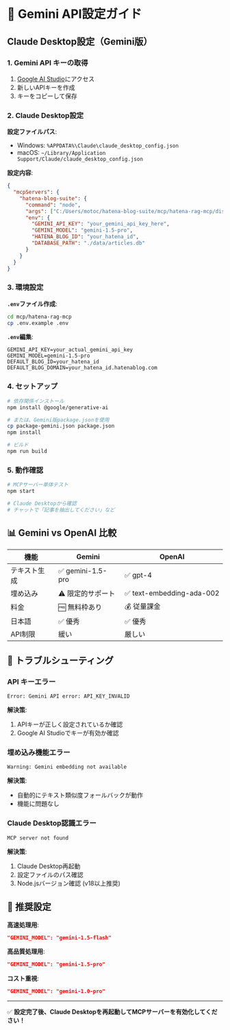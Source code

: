 # 🤖 Gemini API設定ガイド

## Claude Desktop設定（Gemini版）

### 1. Gemini API キーの取得
1. [Google AI Studio](https://makersuite.google.com/app/apikey)にアクセス
2. 新しいAPIキーを作成
3. キーをコピーして保存

### 2. Claude Desktop設定

**設定ファイルパス**: 
- Windows: `%APPDATA%\Claude\claude_desktop_config.json`
- macOS: `~/Library/Application Support/Claude/claude_desktop_config.json`

**設定内容**:
```json
{
  "mcpServers": {
    "hatena-blog-suite": {
      "command": "node",
      "args": ["C:/Users/motoc/hatena-blog-suite/mcp/hatena-rag-mcp/dist/index.js"],
      "env": {
        "GEMINI_API_KEY": "your_gemini_api_key_here",
        "GEMINI_MODEL": "gemini-1.5-pro",
        "HATENA_BLOG_ID": "your_hatena_id",
        "DATABASE_PATH": "./data/articles.db"
      }
    }
  }
}
```

### 3. 環境設定

**`.env`ファイル作成**:
```bash
cd mcp/hatena-rag-mcp
cp .env.example .env
```

**`.env`編集**:
```env
GEMINI_API_KEY=your_actual_gemini_api_key
GEMINI_MODEL=gemini-1.5-pro
DEFAULT_BLOG_ID=your_hatena_id
DEFAULT_BLOG_DOMAIN=your_hatena_id.hatenablog.com
```

### 4. セットアップ

```bash
# 依存関係インストール
npm install @google/generative-ai

# または、Gemini版package.jsonを使用
cp package-gemini.json package.json
npm install

# ビルド
npm run build
```

### 5. 動作確認

```bash
# MCPサーバー単体テスト
npm start

# Claude Desktopから確認
# チャットで「記事を抽出してください」など
```

## 📊 Gemini vs OpenAI 比較

| 機能 | Gemini | OpenAI |
|------|---------|--------|
| テキスト生成 | ✅ gemini-1.5-pro | ✅ gpt-4 |
| 埋め込み | ⚠️ 限定的サポート | ✅ text-embedding-ada-002 |
| 料金 | 🆓 無料枠あり | 💰 従量課金 |
| 日本語 | ✅ 優秀 | ✅ 優秀 |
| API制限 | 緩い | 厳しい |

## 🔧 トラブルシューティング

### API キーエラー
```
Error: Gemini API error: API_KEY_INVALID
```
**解決策**: 
1. APIキーが正しく設定されているか確認
2. Google AI Studioでキーが有効か確認

### 埋め込み機能エラー
```
Warning: Gemini embedding not available
```
**解決策**: 
- 自動的にテキスト類似度フォールバックが動作
- 機能に問題なし

### Claude Desktop認識エラー
```
MCP server not found
```
**解決策**:
1. Claude Desktop再起動
2. 設定ファイルのパス確認
3. Node.jsバージョン確認 (v18以上推奨)

## 🎯 推奨設定

**高速処理用**:
```json
"GEMINI_MODEL": "gemini-1.5-flash"
```

**高品質処理用**:
```json
"GEMINI_MODEL": "gemini-1.5-pro"
```

**コスト重視**:
```json
"GEMINI_MODEL": "gemini-1.0-pro"
```

---

✅ **設定完了後、Claude Desktopを再起動してMCPサーバーを有効化してください！**